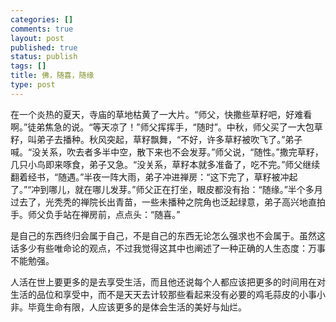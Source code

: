 ```yaml
--- 
categories: []
comments: true
layout: post
published: true
status: publish
tags: []
title: 佛，随喜，随缘
type: post
---
```

<div id="msgcns!3725CC0EE38B1F6!209" class="bvMsg">在一个炎热的夏天，寺庙的草地枯黄了一大片。“师父，快撒些草籽吧，好难看啊。”徒弟焦急的说。“等天凉了！”师父挥挥手，“随时”。中秋，师父买了一大包草籽，叫弟子去播种。秋风突起，草籽飘舞，“不好，许多草籽被吹飞了。”弟子喊。“没关系，吹去者多半中空，散下来也不会发芽。”师父说，“随性。”撒完草籽，几只小鸟即来啄食，弟子又急。“没关系，草籽本就多准备了，吃不完。”师父继续翻着经书，“随遇。”半夜一阵大雨，弟子冲进禅房：“这下完了，草籽被冲起了。”“冲到哪儿，就在哪儿发芽。”师父正在打坐，眼皮都没有抬：“随缘。”半个多月过去了，光秃秃的禅院长出青苗，一些未播种之院角也泛起绿意，弟子高兴地直拍手。师父负手站在禅房前，点点头：“随喜。”

是自己的东西终归会属于自己，不是自己的东西无论怎么强求也不会属于。虽然这话多少有些唯命论的观点，不过我觉得这其中也阐述了一种正确的人生态度：万事不能勉强。

人活在世上要更多的是去享受生活，而且他还说每个人都应该把更多的时间用在对生活的品位和享受中，而不是天天去计较那些看起来没有必要的鸡毛蒜皮的小事小非。毕竟生命有限，人应该更多的是体会生活的美好与灿烂。</div>
